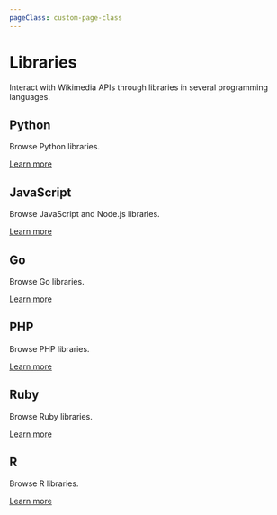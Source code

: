 ```yaml
---
pageClass: custom-page-class
---
```


# Libraries

Interact with Wikimedia APIs through libraries in several programming languages.

## Python
Browse Python libraries.

<a href="python">Learn more</a>

## JavaScript
Browse JavaScript and Node.js libraries.

<a href="javascript">Learn more</a>

## Go
Browse Go libraries.

<a href="go">Learn more</a>

## PHP
Browse PHP libraries.

<a href="php">Learn more</a>

## Ruby
Browse Ruby libraries.

<a href="ruby">Learn more</a>

## R
Browse R libraries.

<a href="r">Learn more</a>

